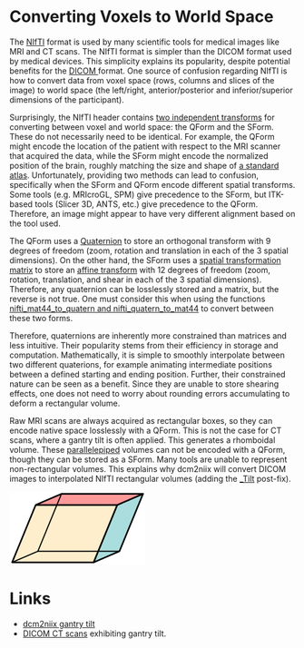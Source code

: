 # Converting Voxels to World Space
The [NIfTI](https://brainder.org/2012/09/23/the-nifti-file-format/) format is used by many scientific tools for medical images like MRI and CT scans. The NIfTI format is simpler than the DICOM format used by medical devices. This simplicity explains its popularity, despite potential benefits for the [DICOM ](http://qiicr.org/dicom4miccai/dicom4miccai2017.html) format. One source of confusion regarding NIfTI is how to convert data from voxel space (rows, columns and slices of the image) to world space (the left/right, anterior/posterior and inferior/superior dimensions of the participant). 

Surprisingly, the NIfTI header contains [two independent transforms](https://nifti.nimh.nih.gov/nifti-1/documentation/nifti1fields/nifti1fields_pages/qsform.html) for converting between voxel and world space: the QForm and the SForm. These do not necessarily need to be identical. For example, the QForm might encode the location of the patient with respect to the MRI scanner that acquired the data, while the SForm might encode the normalized position of the brain, roughly matching the size and shape of [a standard atlas](https://www.ncbi.nlm.nih.gov/pmc/articles/PMC4324755/). Unfortunately, providing two methods can lead to confusion, specifically when the SForm and QForm encode different spatial transforms. Some tools (e.g. MRIcroGL, SPM) give precedence to the SForm, but ITK-based tools (Slicer 3D, ANTS, etc.) give precedence to the QForm. Therefore, an image might appear to have very different alignment based on the tool used.

The QForm uses a [Quaternion](https://en.wikipedia.org/wiki/Quaternion) to store an orthogonal transform with 9 degrees of freedom (zoom, rotation and translation in each of the 3 spatial dimensions). 
On the other hand, the SForm uses a [spatial transformation matrix](https://en.wikipedia.org/wiki/Transformation_matrix) to store an [affine transform](https://en.wikipedia.org/wiki/Affine_transformation) with 12 degrees of freedom (zoom, rotation, translation, and shear in each of the 3 spatial dimensions). Therefore, any quaternion can be losslessly stored and a matrix, but the reverse is not true. One must consider this when using the functions [nifti_mat44_to_quatern and nifti_quatern_to_mat44](https://nifti.nimh.nih.gov/pub/dist/src/niftilib/nifti1_io.h) to convert between these two forms.

Therefore, quaternions are inherently more constrained than matrices and less intuitive. Their popularity stems from their efficiency in storage and computation. Mathematically, it is simple to smoothly interpolate between two different quaterions, for example animating intermediate positions between a defined starting and ending position. Further, their constrained nature can be seen as a benefit. Since they are unable to store shearing effects, one does not need to worry about rounding errors accumulating to deform a rectangular volume.

Raw MRI scans are always acquired as rectangular boxes, so they can encode native space losslessly with a QForm. This is not the case for CT scans, where a gantry tilt is often applied. This generates a rhomboidal volume. These [parallelepiped](https://en.wikipedia.org/wiki/Parallelepiped) volumes can not be encoded with a QForm, though they can be stored as a SForm. Many tools are unable to represent non-rectangular volumes. This explains why dcm2niix will convert DICOM images to interpolated NIfTI rectangular volumes (adding the [_Tilt](https://github.com/rordenlab/dcm2niix/blob/master/FILENAMING.md) post-fix).

![rhomboid](Parallelepiped.png)

# Links

 - [dcm2niix gantry tilt](https://github.com/rordenlab/dcm2niix/issues/253)
 - [DICOM CT scans](https://www.nitrc.org/plugins/mwiki/index.php/dcm2nii:MainPage#Computed_Tomography_.28CT.2C_CAT.29) exhibiting gantry tilt.


